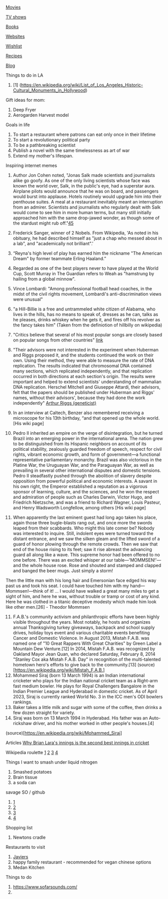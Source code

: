 [Movies](movies.md)
 
[TV shows](tv.md)

[Books](books.md)

[Websites](websites.md)

[Wishlist](wishlist.md)

[Recipes](recipes.md)

[Blog](blog.md)

Things to do in LA

1. [1] (https://en.wikipedia.org/wiki/List_of_Los_Angeles_Historic-Cultural_Monuments_in_Hollywood)

Gift ideas for mom:
1. Deep Fryer
2. Aerogarden Harvest model

Goals in life
1. To start a restaurant where patrons can eat only once in their lifetime
2. To start a revolutionary political party
3. To be a pathbreaking scientist
4. Publish a novel with the same timelessness as art of war
5. Extend my mother's lifespan.

Inspiring internet memes
1. Author Jon Cohen noted, "Jonas Salk made scientists and journalists alike go goofy. As one of the only living scientists whose face was known the world over, Salk, in the public's eye, had a superstar aura. Airplane pilots would announce that he was on board, and passengers would burst into applause. Hotels routinely would upgrade him into their penthouse suites. A meal at a restaurant inevitably meant an interruption from an admirer. Scientists and journalists who regularly dealt with Salk would come to see him in more human terms, but many still initially approached him with the same drop-jawed wonder, as though some of the stardust might rub off."[45](https://en.wikipedia.org/wiki/Jonas_Salk)

1. Frederick Sanger, winner of 2 Nobels. From Wikipedia, 'As noted in his obituary, he had described himself as "just a chap who messed about in a lab", and "academically not brilliant".'
2. “Reyna's high level of play has earned him the nickname "The American Dream" by former teammate Erling Haaland.”
3. Regarded as one of the best players never to have played at the World Cup, Scott Murray in The Guardian refers to Weah as "hamstrung by hailing from a global minnow".
4. Vince Lombardi: "Among professional football head coaches, in the midst of the civil rights movement, Lombardi's anti-discrimination views were unusual"
5. "a Hill-Billie is a free and untrammeled white citizen of Alabama, who lives in the hills, has no means to speak of, dresses as he can, talks as he pleases, drinks whiskey when he gets it, and fires off his revolver as the fancy takes him" (Taken from the definiotion of hillbilly on wikipedia)
6. "Critics believe that several of his most popular songs are closely based on popular songs from other countries" [link](https://en.wikipedia.org/wiki/Rajesh_Roshan)
7. "Their advisors were not interested in the experiment when Huberman and Riggs proposed it, and the students continued the work on their own. Using their method, they were able to measure the rate of DNA replication. The results indicated that chromosomal DNA contained many sections, which replicated independently, and that replication occurred in both directions at each section's origin. The results were important and helped to extend scientists' understanding of mammalian DNA replication. Herschel Mitchell and Giuseppe Attardi, their advisors, felt that the papers should be published under Huberman and Riggs' names, without their advisors', because they had done the work independently" [Arthur Riggs (geneticist)](https://en.wikipedia.org/wiki/Arthur_Riggs_(geneticist))
8. In an interview at Caltech, Benzer also remembered receiving a microscope for his 13th birthday, “and that opened up the whole world. [His wiki page]
9. Pedro II inherited an empire on the verge of disintegration, but he turned Brazil into an emerging power in the international arena. The nation grew to be distinguished from its Hispanic neighbors on account of its political stability, zealously guarded freedom of speech, respect for civil rights, vibrant economic growth, and form of government—a functional representative parliamentary monarchy. Brazil was also victorious in the Platine War, the Uruguayan War, and the Paraguayan War, as well as prevailing in several other international disputes and domestic tensions. Pedro II steadfastly pushed through the abolition of slavery despite opposition from powerful political and economic interests. A savant in his own right, the Emperor established a reputation as a vigorous sponsor of learning, culture, and the sciences, and he won the respect and admiration of people such as Charles Darwin, Victor Hugo, and Friedrich Nietzsche, and was a friend to Richard Wagner, Louis Pasteur, and Henry Wadsworth Longfellow, among others [His wiki page]
10. When apparently the last eminent guest had long ago taken his place, again those three bugle-blasts rang out, and once more the swords leaped from their scabbards. Who might this late comer be? Nobody was interested to inquire. Still, indolent eyes were turned toward the distant entrance, and we saw the silken gleam and the lifted sword of a guard of honor plowing through the remote crowds. Then we saw that end of the house rising to its feet; saw it rise abreast the advancing guard all along like a wave. This supreme honor had been offered to no one before. There was an excited whisper at our table—'MOMMSEN!'—and the whole house rose. Rose and shouted and stamped and clapped and banged the beer mugs. Just simply a storm!

Then the little man with his long hair and Emersonian face edged his way past us and took his seat. I could have touched him with my hand—Mommsen!—think of it! ... I would have walked a great many miles to get a sight of him, and here he was, without trouble or tramp or cost of any kind. Here he was clothed in a titanic deceptive modesty which made him look like other men.[26] - Theodor Mommsen

11. F.A.B.'s community activism and philanthropic efforts have been highly visible throughout the years. Most notably, he hosts and organizes annual Thanksgiving turkey giveaways, backpack and school supply drives, holiday toys event and various charitable events benefiting Cancer and Domestic Violence. In August 2013, Mistah F.A.B. was named one of "10 Great Rappers With Great Charities" by Green Label a Mountain Dew Venture.[12] In 2014, Mistah F.A.B. was recognized by Oakland Mayor Jean Quan, who declared Saturday, February 8, 2014 "Stanley Cox aka Mistah F.A.B. Day" in recognition of the multi-talented hometown hero's efforts to give back to the community.[13] (source)[https://en.wikipedia.org/wiki/Mistah_F.A.B.]
12. Mohammed Siraj (born 13 March 1994) is an Indian international cricketer who plays for the Indian national cricket team as a Right-arm fast medium bowler. He plays for Royal Challengers Bangalore in the Indian Premier League and Hyderabad in domestic cricket. As of April 2023, Siraj is currently ranked World No. 3 in the ICC men's ODI bowlers rankings.
13. Baker takes a little milk and sugar with some of the coffee, then drinks a few dozen straight for variety.
14. Siraj was born on 13 March 1994 in Hyderabad. His father was an Auto-rickshaw driver, and his mother worked in other people's houses.[4]

(source)[https://en.wikipedia.org/wiki/Mohammed_Siraj]




Articles 
[Why Brian Lara's innings is the second best innings in cricket](https://www.sportskeeda.com/cricket/why-brian-lara-s-153-not-out-against-australia-in-1999-is-the-greatest-test-innings-ever-played)

Wikipedia roulette
[1](https://en.wikipedia.org/wiki/Freedom_pineapples) [2](https://en.wikipedia.org/wiki/Jefferson_Davis) [3](https://en.wikipedia.org/wiki/Persi_Diaconis) [4](https://en.wikipedia.org/wiki/E._J._Perry)
 
Things I want to smash under liquid nitrogen
1. Smashed potatoes
2. Brain tissue
3. a soda can


savage SO / github
1. [1](https://datascience.stackexchange.com/questions/34382/can-cosine-similarity-be-applied-to-multidimensional-matrices)
2. [2](https://github.com/pytorch/pytorch/issues/30664#issuecomment-561369214)
3. [3](https://github.com/pytorch/pytorch/issues/8976#issuecomment-400923172)
4. [4](https://discussions.apple.com/thread/8450226)

Shopping list
1. Newtons cradle

Restaurants to visit 

1. [Javiers](https://www.javiers-cantina.com/newport-beach#menu=vegetarian-and-vegan)
2. happy family restaurant - recommended for vegan chinese options
3. Medan Kitchen

Things to do 
1. https://www.sofarsounds.com/
2. 

<!-- 6. The fox apologist to the tree and took its fruits about 8 or 10 times. the tree asks why you spologist  -->


<!-- 8. People ask me what my hobbies are: I take the time to catalog old photos from my family on facebook, spend ambl -->

<!-- 8. An old sailor was narrating a story to children. He told them the story of Howie and Hughs, two men who were best friends but whose friendship ceased.  -->

<!-- 7. An industrialist criticizing the government should not make the headlines: Naushad Forbes.  -->



<!-- Here is a table

Year | Award | Category
-----|-------|--------
2014 | Emmy  | Won Outstanding Lead Actor in a miniseries or a movie
2015 | BAFTA | Nominated for Best Leading Actor for Sherlock
2014 | Satellite | Won Best Actor miniseries or television film
-->
